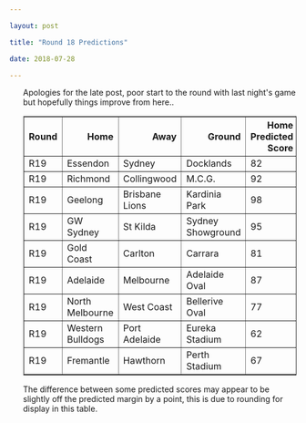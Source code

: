 ```yaml
---

layout: post

title: "Round 18 Predictions"

date: 2018-07-28

---
```

<ul class="post">

<div class="blurb">

<p>Apologies for the late post, poor start to the round with last night's game but hopefully things improve from here..</p>


<table border="1" class="dataframe">   <thead>     <tr style="text-align: right;">       <th>Round</th>       <th>Home</th>       <th>Away</th>       <th>Ground</th>       <th>Home Predicted Score</th>       <th>Away Predicted Score</th>       <th>Predicted Margin</th>     </tr>   </thead>   <tbody>     <tr>       <td>R19</td>       <td>Essendon</td>       <td>Sydney</td>       <td>Docklands</td>       <td>82</td>       <td>89</td>       <td>-8</td>     </tr>     <tr>       <td>R19</td>       <td>Richmond</td>       <td>Collingwood</td>       <td>M.C.G.</td>       <td>92</td>       <td>75</td>       <td>17</td>     </tr>     <tr>       <td>R19</td>       <td>Geelong</td>       <td>Brisbane Lions</td>       <td>Kardinia Park</td>       <td>98</td>       <td>74</td>       <td>25</td>     </tr>     <tr>       <td>R19</td>       <td>GW Sydney</td>       <td>St Kilda</td>       <td>Sydney Showground</td>       <td>95</td>       <td>69</td>       <td>26</td>     </tr>     <tr>       <td>R19</td>       <td>Gold Coast</td>       <td>Carlton</td>       <td>Carrara</td>       <td>81</td>       <td>75</td>       <td>6</td>     </tr>     <tr>       <td>R19</td>       <td>Adelaide</td>       <td>Melbourne</td>       <td>Adelaide Oval</td>       <td>87</td>       <td>98</td>       <td>-11</td>     </tr>     <tr>       <td>R19</td>       <td>North Melbourne</td>       <td>West Coast</td>       <td>Bellerive Oval</td>       <td>77</td>       <td>94</td>       <td>-16</td>     </tr>     <tr>       <td>R19</td>       <td>Western Bulldogs</td>       <td>Port Adelaide</td>       <td>Eureka Stadium</td>       <td>62</td>       <td>87</td>       <td>-25</td>     </tr>     <tr>       <td>R19</td>       <td>Fremantle</td>       <td>Hawthorn</td>       <td>Perth Stadium</td>       <td>67</td>       <td>87</td>       <td>-21</td>     </tr>   </tbody> </table>

<p>The difference between some predicted scores may appear to be slightly off the predicted margin by a point, this is due to rounding for display in this table.</p>

</div><!-- /.blurb -->	

</ul>